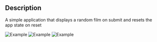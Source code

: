 ## Description
A simple application that displays a random film on submit and resets the app state on reset 

![Example](img/films1.png)
![Example](img/films2.png)
![Example](img/films3.png)
